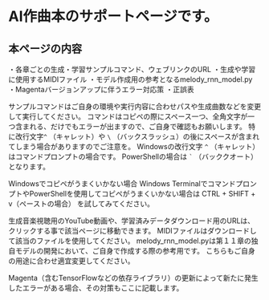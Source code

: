 # AI作曲本のサポートページです。

## 本ページの内容
・各章ごとの生成・学習サンプルコマンド、ウェブリンクのURL
・生成や学習に使用するMIDIファイル
・モデル作成用の参考となるmelody_rnn_model.py
・Magentaバージョンアップに伴うエラー対応策
・正誤表

サンプルコマンドはご自身の環境や実行内容に合わせパスや生成曲数などを変更して実行してください。
コマンドはコピペの際にスペース一つ、全角文字が一つ含まれる、だけでもエラーが出ますので、ご自身で確認もお願いします。
特に改行文字```^``` （キャレット）や ```\``` （バックスラッシュ）の後にスペースが含まれてしまう場合がありますのでご注意を。
Windowsの改行文字 ```^``` （キャレット）はコマンドプロンプトの場合です。
PowerShellの場合は ``` ` ``` （バッククオート）となります。

Windowsでコピペがうまくいかない場合
Windows TerminalでコマンドプロンプトやPowerShellを使用してコピペがうまくいかない場合は
CTRL + SHIFT + v（ペーストの場合）
を試してみてください。

生成音楽視聴用のYouTube動画や、学習済みデータダウンロード用のURLは、クリックする事で該当ページに移動できます。
MIDIファイルはダウンロードして該当のファイルを使用してください。
melody_rnn_model.pyは第１１章の独自モデルの開発において、ご自身で作成する際の参考用です。
こちらもご自身の用途に合わせ適宜変更してください。

Magenta（含むTensorFlowなどの依存ライブラリ）の更新によって新たに発生したエラーがある場合、その対策もここに記載します。
